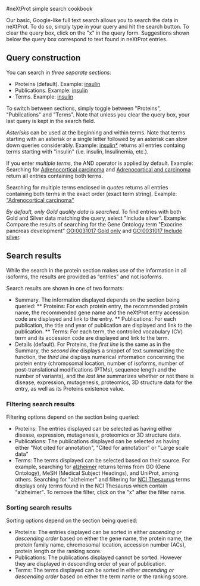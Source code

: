 #neXtProt simple search cookbook

Our basic, Google-like full text search allows you to search the data in neXtProt. To do so, simply type in your query and hit the search button. To clear the query box, click on the "x" in the query form. Suggestions shown below the query box correspond to text found in neXtProt entries. 

## Query construction

You can search in *three separate sections*: 
* Proteins (default). Example: [insulin](http://alpha-search.nextprot.org/proteins/search?query=insulin)
* Publications. Example: [insulin](http://alpha-search.nextprot.org/publications/search?query=insulin)
* Terms. Example: [insulin](http://alpha-search.nextprot.org/terms/search?query=insulin)

To switch between sections, simply toggle between "Proteins", "Publications" and "Terms". Note that unless you clear the query box, your last query is kept in the search field. 

*Asterisks* can be used at the beginning and within terms. Note that terms starting with an asterisk or a single letter followed by an asterisk can slow down queries considerably. Example: [insulin*](http://alpha-search.nextprot.org/proteins/search?query=insulin*) returns all entries containg terms starting with "insulin" (i.e. insulin, Insulinemia, etc.). 

If you enter *multiple terms*, the AND operator is applied by default. Example: Searching for [Adrenocortical carcinoma](http://alpha-search.nextprot.org/proteins/search?query=Adrenocortical%20carcinoma) and [Adrenocortical and carcinoma](http://alpha-search.nextprot.org/proteins/search?query=Adrenocortical%20and%20carcinoma) return all entries containing both terms.

Searching for multiple terms enclosed in *quotes* returns all entries containing both terms in the exact order (exact term string). Example: ["Adrenocortical carcinoma"](http://alpha-search.nextprot.org/proteins/search?query=%22Adrenocortical%20carcinoma%22)

*By default, only Gold quality data is searched.* To find entries with both Gold and Silver data matching the query, select "Include silver". Example: Compare the results of searching for the Gene Ontology term  "Exocrine pancreas development" [GO:0031017 Gold only](http://alpha-search.nextprot.org/proteins/search?query=GO:0031017) and [GO:0031017 Include silver](http://alpha-search.nextprot.org/proteins/search?query=GO:0031017&quality=gold-and-silver).

## Search results

While the search in the protein section makes use of the information in all isoforms, the results are provided as “entries” and not isoforms. 

Search results are shown in one of two formats:
* Summary. The information displayed depends on the section being queried:
  ** Proteins: For each protein entry, the recommended protein name, the recommended gene name and the neXtProt entry accession code are displayed and link to the entry.
  ** Publications: For each publication, the title and year of publication are displayed and link to the publication.
  ** Terms: For each term, the controlled vocabulary (CV) term and its accession code are displayed and link to the term. 
* Details (default). For Proteins, the _first line_ is the same as in the Summary, the _second line_ displays a snippet of text summarizing the function, the _third line_ displays numerical information concerning the protein entry (chromosomal location, number of isoforms, number of post-translational modifications (PTMs), sequence length and the number of variants), and the _last line_ summarizes whether or not there is disease, expression, mutagenesis, proteomics, 3D structure data for the entry, as well as its Proteins existence value.

### Filtering search results

Filtering options depend on the section being queried:
* Proteins: The entries displayed can be selected as having either disease, expression, mutagenesis, proteomics or 3D structure data. 
* Publications: The publications displayed can be selected as having either "Not cited for annotation", "Cited for annotation" or "Large scale data" 
* Terms: The terms displayed can be selected based on their source. For example, searching for [alzheimer](http://alpha-search.nextprot.org/terms/search?query=alzheimer) returns terms from GO (Gene Ontology), MeSH (Medical Subject Headings), and UniProt, among others. Searching for "alzheimer" and filtering for [NCI Thesaurus](http://alpha-search.nextprot.org/terms/search?query=alzheimer&filter=ncithesaurus) terms displays only terms found in the NCI Thesaurus which contain "alzheimer". To remove the filter, click on the "x" after the filter name.

### Sorting search results

Sorting options depend on the section being queried:
* Proteins: The entries displayed can be sorted in either _ascending or descending order_ based on either the gene name, the protein name, the protein family name, chromosomal location, accession number (ACs), protein length or the ranking score. 
* Publications: The publications displayed cannot be sorted. However they are displayed in descending order of year of publication.
* Terms: The terms displayed can be sorted in either _ascending or descending order_ based on either the term name or the ranking score. 
